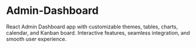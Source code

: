 # Admin-Dashboard
React Admin Dashboard app with customizable themes, tables, charts, calendar, and Kanban board. Interactive features, seamless integration, and smooth user experience.
